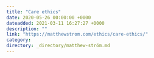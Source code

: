 ```yaml
---
title: "Care ethics"
date: 2020-05-26 00:00:00 +0000
dateadded: 2021-03-11 16:27:27 +0000
description: ""
link: "https://matthewstrom.com/ethics/care-ethics/"
category:
directory: _directory/matthew-ström.md
---
```

